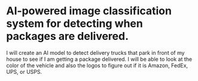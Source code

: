 # AI-powered image classification system for detecting when packages are delivered.
I will create an AI model to detect delivery trucks that park in front of my house to see if I am getting a package delivered. I will be able to look at the color of the vehicle and also the logos to figure out if it is Amazon, FedEx, UPS, or USPS.
